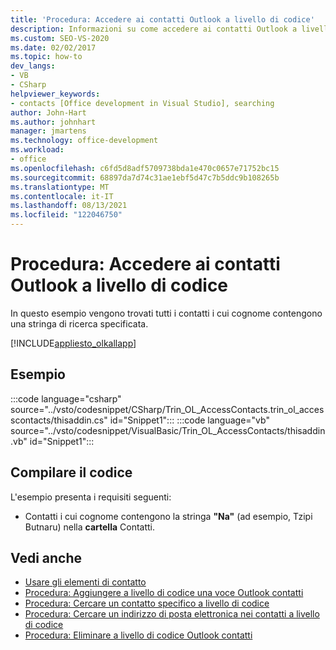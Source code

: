 ```yaml
---
title: 'Procedura: Accedere ai contatti Outlook a livello di codice'
description: Informazioni su come accedere ai contatti Outlook a livello di codice. In questo esempio vengono trovati tutti i contatti i cui cognome contengono una stringa di ricerca specificata.
ms.custom: SEO-VS-2020
ms.date: 02/02/2017
ms.topic: how-to
dev_langs:
- VB
- CSharp
helpviewer_keywords:
- contacts [Office development in Visual Studio], searching
author: John-Hart
ms.author: johnhart
manager: jmartens
ms.technology: office-development
ms.workload:
- office
ms.openlocfilehash: c6fd5d8adf5709738bda1e470c0657e71752bc15
ms.sourcegitcommit: 68897da7d74c31ae1ebf5d47c7b5ddc9b108265b
ms.translationtype: MT
ms.contentlocale: it-IT
ms.lasthandoff: 08/13/2021
ms.locfileid: "122046750"
---
```

# <a name="how-to-programmatically-access-outlook-contacts"></a>Procedura: Accedere ai contatti Outlook a livello di codice
  In questo esempio vengono trovati tutti i contatti i cui cognome contengono una stringa di ricerca specificata.

 [!INCLUDE[appliesto_olkallapp](../vsto/includes/appliesto-olkallapp-md.md)]

## <a name="example"></a>Esempio
 :::code language="csharp" source="../vsto/codesnippet/CSharp/Trin_OL_AccessContacts.trin_ol_accesscontacts/thisaddin.cs" id="Snippet1":::
 :::code language="vb" source="../vsto/codesnippet/VisualBasic/Trin_OL_AccessContacts/thisaddin.vb" id="Snippet1":::


## <a name="compile-the-code"></a>Compilare il codice
 L'esempio presenta i requisiti seguenti:

- Contatti i cui cognome contengono la stringa **"Na"** (ad esempio, Tzipi Butnaru) nella **cartella** Contatti.

## <a name="see-also"></a>Vedi anche
- [Usare gli elementi di contatto](../vsto/working-with-contact-items.md)
- [Procedura: Aggiungere a livello di codice una voce Outlook contatti](../vsto/how-to-programmatically-add-an-entry-to-outlook-contacts.md)
- [Procedura: Cercare un contatto specifico a livello di codice](../vsto/how-to-programmatically-search-for-a-specific-contact.md)
- [Procedura: Cercare un indirizzo di posta elettronica nei contatti a livello di codice](../vsto/how-to-programmatically-search-for-an-e-mail-address-in-contacts.md)
- [Procedura: Eliminare a livello di codice Outlook contatti](../vsto/how-to-programmatically-delete-outlook-contacts.md)
